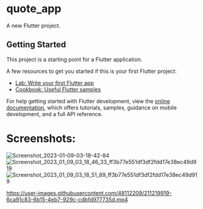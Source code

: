 # quote_app

A new Flutter project.

## Getting Started

This project is a starting point for a Flutter application.

A few resources to get you started if this is your first Flutter project:

- [Lab: Write your first Flutter app](https://docs.flutter.dev/get-started/codelab)
- [Cookbook: Useful Flutter samples](https://docs.flutter.dev/cookbook)

For help getting started with Flutter development, view the
[online documentation](https://docs.flutter.dev/), which offers tutorials,
samples, guidance on mobile development, and a full API reference.


# Screenshots:

![Screenshot_2023-01-09-03-18-42-84](https://user-images.githubusercontent.com/48112209/211219907-9f3782e1-2dfc-424e-8464-2e70a09c8fe8.jpg)
![Screenshot_2023_01_09_03_18_46_33_ff3b77e551df3df2fdd17e38ec49d919](https://user-images.githubusercontent.com/48112209/211219910-3838079f-781b-40f3-9709-802d0deb5bd5.jpg)
![Screenshot_2023_01_09_03_18_51_89_ff3b77e551df3df2fdd17e38ec49d919](https://user-images.githubusercontent.com/48112209/211219913-68723b36-a038-4bf5-b227-2b7b48abf775.jpg)


https://user-images.githubusercontent.com/48112209/211219919-6ca91c83-6b15-4eb7-929c-cdbfd977735d.mp4

